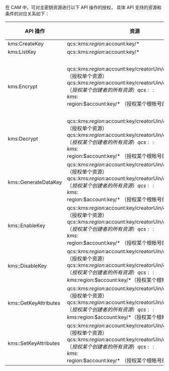 在 CAM 中，可对主密钥资源进行以下 API 操作的授权， 具体 API 支持的资源和条件的对应关系如下：

| API 操作              | 资源                                                         | 条件 | 备注                                                         |
| --------------------- | ------------------------------------------------------------ | ---- | ------------------------------------------------------------ |
| kms:CreateKey         | qcs::kms:$region:$account:key/*                              |      |                                                              |
| kms:ListKey           | qcs::kms:$region:$account:key/*                              |      |                                                              |
| kms:Encrypt           | qcs::kms:$region:$account:key/creatorUin/$creatorUin/$keyid（授权单个资源）   qcs::kms:$region:$account:key/creatorUin/$creatorUin/* （授权某个创建者的所有资源）   qcs::kms:$region:$account:key/* （授权某个根帐号的所有资源） |      | creatorUin 表示资源创建者的 uin，资源创建者可为根帐号或子账号。 |
| kms:Decrypt           | qcs::kms:$region:$account:key/creatorUin/$creatorUin/$keyid（授权单个资源）   qcs::kms:$region:$account:key/creatorUin/$creatorUin/* （授权某个创建者的所有资源）   qcs::kms:$region:$account:key/* （授权某个根帐号的所有资源） |      |                                                              |
| kms::GenerateDataKey  | qcs::kms:$region:$account:key/creatorUin/$creatorUin/$keyid（授权单个资源）   qcs::kms:$region:$account:key/creatorUin/$creatorUin/* （授权某个创建者的所有资源）   qcs::kms:$region:$account:key/* （授权某个根帐号的所有资源） |      |                                                              |
| kms::EnableKey        | qcs::kms:$region:$account:key/creatorUin/$creatorUin/$keyid（授权单个资源）   qcs::kms:$region:$account:key/creatorUin/$creatorUin/* （授权某个创建者的所有资源）   qcs::kms:$region:$account:key/* （授权某个根帐号的所有资源） |      |                                                              |
| kms::DisableKey       | qcs::kms:$region:$account:key/creatorUin/$creatorUin/$keyid（授权单个资源）   qcs::kms:$region:$account:key/creatorUin/$creatorUin/*（授权某个创建者的所有资源）   qcs::kms:$region:$account:key/*（授权某个根帐号的所有资源） |      |                                                              |
| kms::GetKeyAttributes | qcs::kms:$region:$account:key/creatorUin/$creatorUin/$keyid（授权单个资源）   qcs::kms:$region:$account:key/creatorUin/$creatorUin/*（授权某个创建者的所有资源）   qcs::kms:$region:$account:key/*（授权某个根帐号的所有资源） |      |                                                              |
| kms::SetKeyAttributes | qcs::kms:$region:$account:key/creatorUin/$creatorUin/$keyid（授权单个资源）   qcs::kms:$region:$account:key/creatorUin/$creatorUin/* （授权某个创建者的所有资源）   qcs::kms:$region:$account:key/* （授权某个根帐号的所有资源） |      |                                                              |
